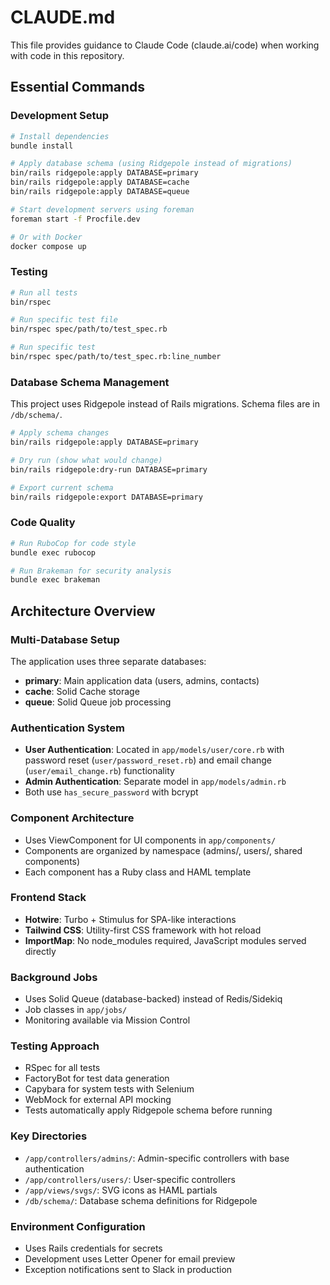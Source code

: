 # CLAUDE.md

This file provides guidance to Claude Code (claude.ai/code) when working with code in this repository.

## Essential Commands

### Development Setup
```bash
# Install dependencies
bundle install

# Apply database schema (using Ridgepole instead of migrations)
bin/rails ridgepole:apply DATABASE=primary
bin/rails ridgepole:apply DATABASE=cache
bin/rails ridgepole:apply DATABASE=queue

# Start development servers using foreman
foreman start -f Procfile.dev

# Or with Docker
docker compose up
```

### Testing
```bash
# Run all tests
bin/rspec

# Run specific test file
bin/rspec spec/path/to/test_spec.rb

# Run specific test
bin/rspec spec/path/to/test_spec.rb:line_number
```

### Database Schema Management
This project uses Ridgepole instead of Rails migrations. Schema files are in `/db/schema/`.

```bash
# Apply schema changes
bin/rails ridgepole:apply DATABASE=primary

# Dry run (show what would change)
bin/rails ridgepole:dry-run DATABASE=primary

# Export current schema
bin/rails ridgepole:export DATABASE=primary
```

### Code Quality
```bash
# Run RuboCop for code style
bundle exec rubocop

# Run Brakeman for security analysis
bundle exec brakeman
```

## Architecture Overview

### Multi-Database Setup
The application uses three separate databases:
- **primary**: Main application data (users, admins, contacts)
- **cache**: Solid Cache storage
- **queue**: Solid Queue job processing

### Authentication System
- **User Authentication**: Located in `app/models/user/core.rb` with password reset (`user/password_reset.rb`) and email change (`user/email_change.rb`) functionality
- **Admin Authentication**: Separate model in `app/models/admin.rb`
- Both use `has_secure_password` with bcrypt

### Component Architecture
- Uses ViewComponent for UI components in `app/components/`
- Components are organized by namespace (admins/, users/, shared components)
- Each component has a Ruby class and HAML template

### Frontend Stack
- **Hotwire**: Turbo + Stimulus for SPA-like interactions
- **Tailwind CSS**: Utility-first CSS framework with hot reload
- **ImportMap**: No node_modules required, JavaScript modules served directly

### Background Jobs
- Uses Solid Queue (database-backed) instead of Redis/Sidekiq
- Job classes in `app/jobs/`
- Monitoring available via Mission Control

### Testing Approach
- RSpec for all tests
- FactoryBot for test data generation
- Capybara for system tests with Selenium
- WebMock for external API mocking
- Tests automatically apply Ridgepole schema before running

### Key Directories
- `/app/controllers/admins/`: Admin-specific controllers with base authentication
- `/app/controllers/users/`: User-specific controllers  
- `/app/views/svgs/`: SVG icons as HAML partials
- `/db/schema/`: Database schema definitions for Ridgepole

### Environment Configuration
- Uses Rails credentials for secrets
- Development uses Letter Opener for email preview
- Exception notifications sent to Slack in production